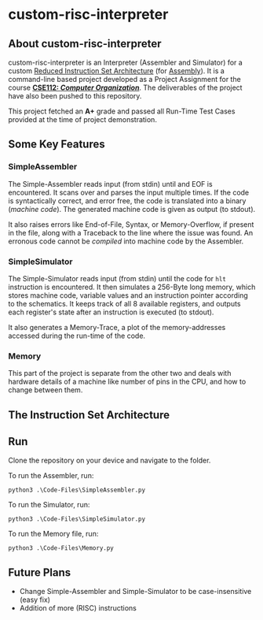 # custom-risc-interpreter

## About custom-risc-interpreter

custom-risc-interpreter is an Interpreter (Assembler and Simulator) for a custom [Reduced Instruction Set Architecture](https://en.wikipedia.org/wiki/Reduced_instruction_set_computer) (for [Assembly](https://en.wikipedia.org/wiki/Assembly_language)). It is a command-line based project developed as a Project Assignment for the course [<b>CSE112: *Computer Organization*</b>](http://techtree.iiitd.edu.in/viewDescription/filename?=CSE112). The deliverables of the project have also been pushed to this repository. 

This project fetched an <b>A+</b> grade and passed all Run-Time Test Cases provided at the time of project demonstration.

## Some Key Features

### SimpleAssembler

The Simple-Assembler reads input (from stdin) until and EOF is encountered. It scans over and parses the input multiple times. If the code is syntactically correct, and error free, the code is translated into a binary (*machine code*). The generated machine code is given as output (to stdout).

It also raises errors like End-of-File, Syntax, or Memory-Overflow, if present in the file, along with a Traceback to the line where the issue was found. An erronous code cannot be *compiled* into machine code by the Assembler.

### SimpleSimulator

The Simple-Simulator reads input (from stdin) until the code for `hlt` instruction is encountered. It then simulates a 256-Byte long memory, which stores machine code, variable values and an instruction pointer according to the schematics. It keeps track of all 8 available registers, and outputs each register's state after an instruction is executed (to stdout). 

It also generates a Memory-Trace, a plot of the memory-addresses accessed during the run-time of the code.

### Memory

This part of the project is separate from the other two and deals with hardware details of a machine like number of pins in the CPU, and how to change between them.

## The Instruction Set Architecture

## Run

Clone the repository on your device and navigate to the folder.

To run the Assembler, run:
```
python3 .\Code-Files\SimpleAssembler.py
```

To run the Simulator, run:
```
python3 .\Code-Files\SimpleSimulator.py
```

To run the Memory file, run:
```
python3 .\Code-Files\Memory.py
```

## Future Plans

- Change Simple-Assembler and Simple-Simulator to be case-insensitive (easy fix)
- Addition of more (RISC) instructions
